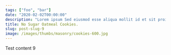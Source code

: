 ```yaml
---
tags: ["foo", "bar"]
date: "2020-02-02T00:00:00"
description: "Lorem ipsum Sed eiusmod esse aliqua mollit id et sit proident dolor nulla sed"
title: No Sugar Oatmeal Cookies.
slug: post-slug-9
image: /images/thumbs/masonry/cookies-600.jpg
---
```

Test content 9

